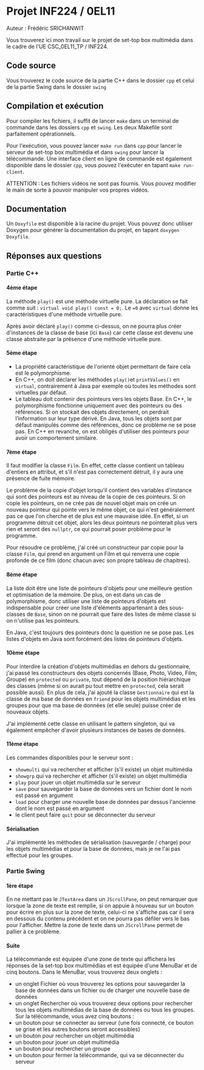 # Projet INF224 / 0EL11

Auteur : Frédéric SRICHANWIT

Vous trouverez ici mon travail sur le projet de set-top box multimédia dans le cadre de l'UE CSC_0EL11_TP / INF224.

## Code source

Vous trouverez le code source de la partie C++ dans le dossier `cpp` et celui de la partie Swing dans le dossier `swing`

## Compilation et exécution

Pour compiler les fichiers, il suffit de lancer `make` dans un terminal de commande dans les dossiers `cpp` et `swing`. Les deux Makefile sont parfaitement opérationnels.

Pour l'exécution, vous pouvez lancer `make run` dans `cpp` pour lancer le serveur de set-top box multimédia et dans `swing` pour lancer la télécommande. Une interface client en ligne de commande est également disponible dans le dossier `cpp`, vous pouvez l'exécuter en tapant `make run-client`.

ATTENTION : Les fichiers vidéos ne sont pas fournis. Vous pouvez modifier le main de sorte à pouvoir manipuler vos propres vidéos.

## Documentation

Un `Doxyfile` est disponible à la racine du projet. Vous pouvez donc utiliser Doxygen pour générer la documentation du projet, en tapant `doxygen Doxyfile`.

## Réponses aux questions

### Partie C++

#### 4ème étape

La méthode ```play()``` est une méthode virtuelle pure. La déclaration se fait comme suit :
```virtual void play() const = 0;```. Le ```=0``` avec ```virtual``` donne les caractéristiques d'une méthode virtuelle pure.

Après avoir déclaré ```play()``` comme ci-dessus, on ne pourra plus créer d'instances de la classe de base (ici ```Base```) car cette classe est devenu une classe abstraite par la présence d'une méthode virtuelle pure.

#### 5ème étape
- La propriété caractéristique de l'orienté objet permettant de faire cela est le polymorphisme.
- En C++, on doit déclarer les méthodes `play()`et `printValues()` en `virtual`, contrairement à Java par exemple où toutes les méthodes sont virtuelles par défaut.
- Le tableau doit contenir des pointeurs vers les objets Base. En C++, le polymorphisme fonctionne uniquement avec des pointeurs ou des références. Si on stockait des objets directement, on perdrait l’information sur leur type dérivé.
En Java, tous les objets sont par défaut manipulés comme des références, donc ce problème ne se pose pas. En C++ en revanche, on est obligés d'utiliser des pointeurs pour avoir un comportement similaire.

#### 7ème étape

Il faut modifier la classe `Film`. En effet, cette classe contient un tableau d'entiers en attribut, et s'il n'est pas correctement détruit, il y aura une présence de fuite mémoire.

Le problème de la copie d'objet lorsqu'il contient des variables d'instance qui sont des pointeurs est au niveau de la copie de ces pointeurs. Si on copie les pointeurs, on ne crée pas de nouvel objet mais on crée un nouveau pointeur qui pointe vers le même objet, ce qui n'est généralement pas ce que l'on cherche et de plus est une mauvaise idée. En effet, si un programme détruit cet objet, alors les deux pointeurs ne pointerait plus vers rien et seront des `nullptr`, ce qui pourrait poser problème pour le programme.

Pour résoudre ce problème, j'ai créé un constructeur par copie pour la classe `Film`, qui prend en argument un Film et qui renverra une copie profonde de ce film (donc chacun avec son propre tableau de chapitres).

#### 8ème étape

La liste doit être une liste de pointeurs d'objets pour une meilleure gestion et optimisation de la mémoire. De plus, on est dans un cas de polymorphisme, donc utiliser une liste de pointeurs d'objets est indispensable pour créer une liste d'éléments appartenant à des sous-classes de `Base`, sinon on ne pourrait que faire des listes de même classe si on n'utilise pas les pointeurs.

En Java, c'est toujours des pointeurs donc la question ne se pose pas. Les listes d'objets en Java sont forcément des listes de pointeurs d'objets.

#### 10ème étape

Pour interdire la création d'objets multimédias en dehors du gestionnaire, j'ai passé les constructeurs des objets concernés (Base, Photo, Video, Film; Groupe) en `protected` ou `private`, tout dépend de la position hiérarchique des classes (même si on aurait pu tout mettre en `protected`, cela serait possible aussi). En plus de cela, j'ai ajouté la classe `Gestionnaire` qui est la classe de ma base de données en `friend` pour les objets multimédias et les groupes pour que ma base de données (et elle seule) puisse créer de nouveaux objets.

J'ai implémenté cette classe en utilisant le pattern singleton, qui va également empêcher d'avoir plusieurs instances de bases de données.

#### 11ème étape

Les commandes disponibles pour le serveur sont :
- `showmulti` qui va rechercher et afficher (s'il existe) un objet multimédia
- `showgrp` qui va rechercher et afficher (s'il existe) un objet multimédia
- `play` pour jouer un objet multimédia sur le serveur
- `save` pour sauvegarder la base de données vers un fichier dont le nom est passé en argument
- `load` pour charger une nouvelle base de données par dessus l'ancienne dont le nom est passé en argument
- le client peut faire `quit` pour se déconnecter du serveur

#### Sérialisation

J'ai implémenté les méthodes de sérialisation (sauvegarde / charge) pour les objets multimédias et pour la base de données, mais je ne l'ai pas effectué pour les groupes.

### Partie Swing

#### 1ère étape

En ne mettant pas le `JTextArea` dans un `JScrollPane`, on peut remarquer que lorsque la zone de texte est remplie, si on appuie à nouveau sur un bouton pour écrire en plus sur la zone de texte, celui-ci ne s'affiche pas car il sera en dessous du contenu précédent et on ne pourra pas défiler vers le bas pour l'afficher. Mettre la zone de texte dans un `JScrollPane` permet de pallier à ce problème.

#### Suite

La télécommande est équipée d'une zone de texte qui affichera les réponses de la set-top box multimédias et est équipée d'une MenuBar et de cinq boutons. Dans le MenuBar, vous trouverez deux onglets :
- un onglet Fichier où vous trouverez les options pour sauvegarder la base de données dans un fichier ou de charger une nouvelle base de données
- un onglet Rechercher où vous trouverez deux options pour rechercher tous les objets multimédias de la base de données ou tous les groupes.
Sur la télécommande, vous avez cinq boutons :
- un bouton pour se connecter au serveur (une fois connecté, ce bouton se grise et les autres boutons seront accessibles)
- un bouton pour rechercher un objet multimédia
- un bouton pour jouer un objet multimédia
- un bouton pour rechercher un groupe
- un bouton pour fermer la télécommande, qui va se déconnecter du serveur